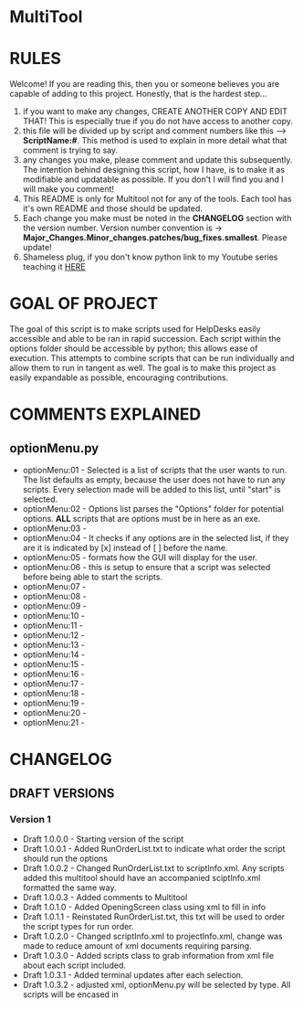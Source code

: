 # MultiTool

# RULES #

Welcome! If you are reading this, then you or someone believes you are capable of adding to this project. Honestly, that is the hardest step...
1. if you want to make any changes, CREATE ANOTHER COPY AND EDIT THAT! This is especially true if you do not have access to another copy.
2. this file will be divided up by script and comment numbers like this --> **ScriptName:#**. This method is used to explain in more detail what that comment is trying to say.
3. any changes you make, please comment and update this subsequently. The intention behind designing this script, how I have, is to make it as modifiable and updatable as possible. If you don't I will find you and I will make you comment!
4. This README is only for Multitool not for any of the tools. Each tool has it's own README and those should be updated.
5. Each change you make must be noted in the **CHANGELOG** section with the version number. Version number convention is ->
   **Major_Changes.Minor_changes.patches/bug_fixes.smallest**. Please update!
6. Shameless plug, if you don't know python link to my Youtube series teaching it [HERE][f1ccf610]

  [f1ccf610]: https://www.youtube.com/channel/UCZfKpmqhZy1mlaFQu4jiCbA?view_as=subscriber "My Youtube channel"

# GOAL OF PROJECT #

The goal of this script is to make scripts used for HelpDesks easily accessible and able to be ran in rapid succession. Each script within the options folder should be accessible by python; this allows ease of execution. This attempts to combine scripts that can be run individually and allow them to run in tangent as well. The goal is to make this project as easily expandable as possible, encouraging contributions.

# COMMENTS EXPLAINED #
## optionMenu.py ##
- optionMenu:01 - Selected is a list of scripts that the user wants to run. The list defaults as empty, because the user does not have to run any scripts. Every selection made will be added to this list, until "start" is selected.
- optionMenu:02 - Options list parses the "Options" folder for potential options. **ALL** scripts that are options must be in here as an exe.
- optionMenu:03 -
- optionMenu:04 - It checks if any options are in the selected list, if they are it is indicated by [x] instead of [ ] before the name.
- optionMenu:05 - formats how the GUI will display for the user.
- optionMenu:06 - this is setup to ensure that a script was selected before being able to start the scripts.
- optionMenu:07 -
- optionMenu:08 -
- optionMenu:09 -
- optionMenu:10 -
- optionMenu:11 -
- optionMenu:12 -
- optionMenu:13 -
- optionMenu:14 -
- optionMenu:15 -
- optionMenu:16 -
- optionMenu:17 -
- optionMenu:18 -
- optionMenu:19 -
- optionMenu:20 -
- optionMenu:21 -

# CHANGELOG #
## DRAFT VERSIONS ##
### Version 1 ###
- Draft 1.0.0.0 - Starting version of the script
- Draft 1.0.0.1 - Added RunOrderList.txt to indicate what order the script should run the options
- Draft 1.0.0.2 - Changed RunOrderList.txt to scriptInfo.xml. Any scripts added this multitool should have an accompanied sciptInfo.xml formatted the same way.
- Draft 1.0.0.3 - Added comments to Multitool
- Draft 1.0.1.0 - Added OpeningScreen class using xml to fill in info
- Draft 1.0.1.1 - Reinstated RunOrderList.txt, this txt will be used to order the script types for run order.
- Draft 1.0.2.0 - Changed scriptInfo.xml to projectInfo.xml, change was made to reduce amount of xml documents requiring parsing.
- Draft 1.0.3.0 - Added scripts class to grab information from xml file about each script included.
- Draft 1.0.3.1 - Added terminal updates after each selection.
- Draft 1.0.3.2 - adjusted xml, optionMenu.py will be selected by type. All scripts will be encased in <script>
- Draft 1.0.4.0 - Created InfoSchema.xsd to validate scriptInfo.xml
#### Version 1.1 ####
- Draft 1.1.0.0 - Added CustomError.py for error handling.
#### Version 1.2 ####
- Draft 1.2.0.0 - Changed selected and option lists to options dictionary
